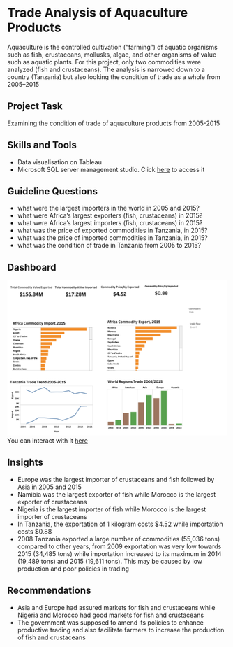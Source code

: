 # Trade Analysis of Aquaculture Products

Aquaculture is the controlled cultivation (“farming”) of aquatic organisms such as fish, crustaceans, mollusks, algae, and other organisms of value such as aquatic plants. For this project, only two commodities were analyzed (fish and crustaceans). The analysis is narrowed down to a country (Tanzania) but also looking the condition of trade as a whole from 2005–2015

## Project Task
Examining the condition of trade of aquaculture products from 2005-2015

## Skills and Tools
* Data visualisation on Tableau
* Microsoft SQL server management studio. Click [here](trade.sql) to access it

## Guideline Questions
* what were the largest importers in the world in 2005 and 2015?
* what were Africa’s largest exporters (fish, crustaceans) in 2015?
* what were Africa’s largest importers (fish, crustaceans) in 2015?
* what was the price of exported commodities in Tanzania, in 2015?
* what was the price of imported commodities in Tanzania, in 2015?
* what was the condition of trade in Tanzania from 2005 to 2015?

## Dashboard
![](Dashboard.png)
You can interact with it [here](https://public.tableau.com/app/profile/godbless.urassa/viz/TradeAnalysis_16794720861010/Dashboard1?publish=yes)

## Insights
* Europe was the largest importer of crustaceans and fish followed by Asia in 2005 and 2015
* Namibia was the largest exporter of fish while Morocco is the largest exporter of crustaceans
* Nigeria is the largest importer of fish while Morocco is the largest importer of crustaceans
* In Tanzania, the exportation of 1 kilogram costs $4.52 while importation costs $0.88
* 2008 Tanzania exported a large number of commodities (55,036 tons) compared to other years, from 2009 exportation was very low towards 2015 (34,485 tons) while importation increased to its maximum in 2014 (19,489 tons) and 2015 (19,611 tons). This may be caused by low production and poor policies in trading

## Recommendations
* Asia and Europe had assured markets for fish and crustaceans while Nigeria and Morocco had good markets for fish and crustaceans
* The government was supposed to amend its policies to enhance productive trading and also facilitate farmers to increase the production of fish and crustaceans

